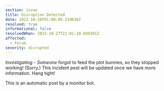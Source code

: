 ```yaml
---
section: issue
title: Disruption Detected
date: 2022-10-28T01:00:09.219636Z
resolved: true
informational: false
resolvedWhen: 2022-10-27T21:01:10.699301Z
affected:
  - Forum
severity: disrupted
---
```

*Investigating* - _Someone_ forgot to feed the plot bunnies, so they stopped working! (Sorry.) This incident post will be updated once we have more information. Hang tight!

This is an automatic post by a monitor bot.
        